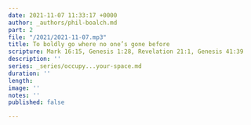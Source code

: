 ```yaml
---
date: 2021-11-07 11:33:17 +0000
author: _authors/phil-boalch.md
part: 2
file: "/2021/2021-11-07.mp3"
title: To boldly go where no one’s gone before
scripture: Mark 16:15, Genesis 1:28, Revelation 21:1, Genesis 41:39
description: ''
series: _series/occupy...your-space.md
duration: ''
length: 
image: ''
notes: ''
published: false

---
```

